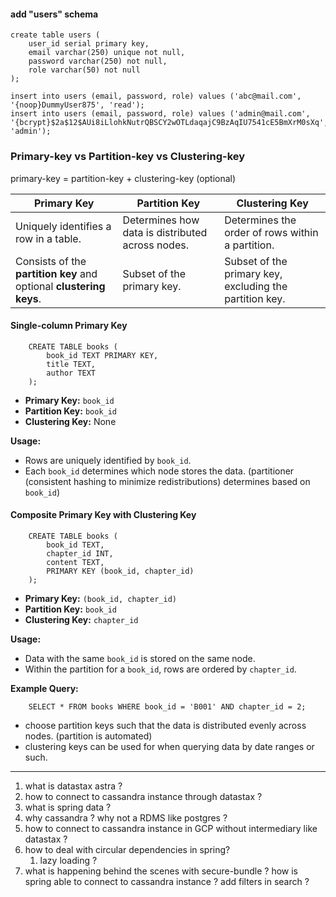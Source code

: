 #### add "users" schema
```postgresql
create table users (
    user_id serial primary key,
    email varchar(250) unique not null,
    password varchar(250) not null,
    role varchar(50) not null
);

insert into users (email, password, role) values ('abc@mail.com', '{noop}DummyUser875', 'read');
insert into users (email, password, role) values ('admin@mail.com', '{bcrypt}$2a$12$AUi8iLlohkNutrQBSCY2wOTLdaqajC9BzAqIU7541cE5BmXrM0sXq', 'admin');
```


### Primary-key vs Partition-key vs Clustering-key

primary-key = partition-key + clustering-key (optional)

| **Primary Key**                              | **Partition Key**                          | **Clustering Key**                          |
|----------------------------------------------|--------------------------------------------|--------------------------------------------|
| Uniquely identifies a row in a table.        | Determines how data is distributed across nodes. | Determines the order of rows within a partition. |
| Consists of the **partition key** and optional **clustering keys**. | Subset of the primary key.                 | Subset of the primary key, excluding the partition key. |

#### Single-column Primary Key
```postgresql
    CREATE TABLE books (
        book_id TEXT PRIMARY KEY,
        title TEXT,
        author TEXT
    );
```
- **Primary Key:** `book_id`
- **Partition Key:** `book_id`
- **Clustering Key:** None

**Usage:**
- Rows are uniquely identified by `book_id`.
- Each `book_id` determines which node stores the data. (partitioner (consistent hashing to minimize redistributions) determines based on `book_id`)

#### Composite Primary Key with Clustering Key
```postgresql
    CREATE TABLE books (
        book_id TEXT,
        chapter_id INT,
        content TEXT,
        PRIMARY KEY (book_id, chapter_id)
    );
```
- **Primary Key:** `(book_id, chapter_id)`
- **Partition Key:** `book_id`
- **Clustering Key:** `chapter_id`

**Usage:**
- Data with the same `book_id` is stored on the same node.
- Within the partition for a `book_id`, rows are ordered by `chapter_id`.

**Example Query:**
```postgresql
    SELECT * FROM books WHERE book_id = 'B001' AND chapter_id = 2;
```

- choose partition keys such that the data is distributed evenly across nodes. (partition is automated)
- clustering keys can be used for when querying data by date ranges or such.
--- 


1. what is datastax astra ?
2. how to connect to cassandra instance through datastax ? 
3. what is spring data ? 
4. why cassandra ? why not a RDMS like postgres ?
5. how to connect to cassandra instance in GCP without intermediary like datastax ? 
6. how to deal with circular dependencies in spring?
   1. lazy loading ?
7. what is happening behind the scenes with secure-bundle ? how is spring able to connect to cassandra instance ?
add filters in search ? 